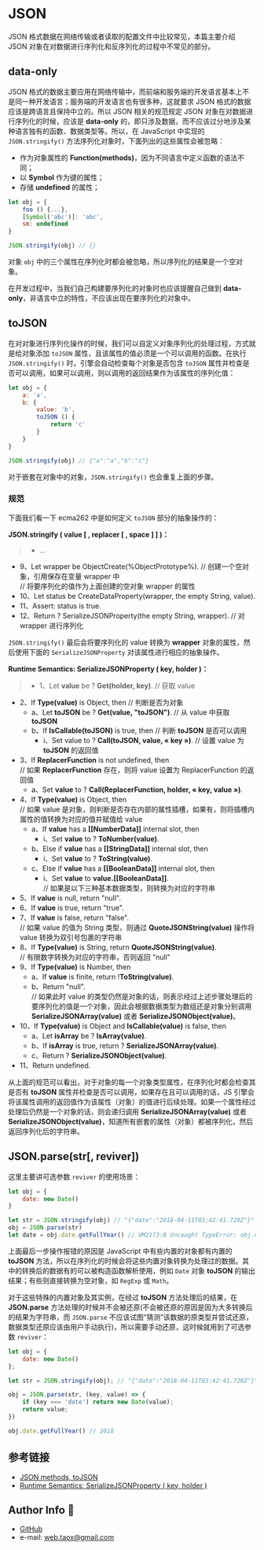# JSON

JSON 格式数据在网络传输或者读取的配置文件中比较常见，本篇主要介绍 JSON 对象在对数据进行序列化和反序列化的过程中不常见的部分。

## data-only

JSON 格式的数据主要应用在网络传输中，而前端和服务端的开发语言基本上不是同一种开发语言；服务端的开发语言也有很多种，这就要求 JSON 格式的数据应该是跨语言且保持中立的。所以 JSON 相关的规范规定 JSON 对象在对数据进行序列化的时候，应该是 **data-only** 的，即只涉及数据，而不应该过分地涉及某种语言独有的函数、数据类型等。所以，在 JavaScript 中实现的 `JSON.stringify()` 方法序列化对象时，下面列出的这些属性会被忽略：

* 作为对象属性的 **Function(methods)**，因为不同语言中定义函数的语法不同；
* 以 **Symbol** 作为键的属性；
* 存储 **undefined** 的属性；

```javascript
let obj = {
	foo () {...},
	[Symbol('abc')]: 'abc',
	sm: undefined
}

JSON.stringify(obj) // {}
```
对象 `obj` 中的三个属性在序列化时都会被忽略，所以序列化的结果是一个空对象。

在开发过程中，当我们自己构建要序列化的对象时也应该提醒自己做到 **data-only**，非语言中立的特性，不应该出现在要序列化的对象中。

## toJSON

在对对象进行序列化操作的时候，我们可以自定义对象序列化的处理过程，方式就是给对象添加 `toJSON` 属性，且该属性的值必须是一个可以调用的函数。在执行 `JSON.stringify()` 时，引擎会自动检查每个对象是否包含 `toJSON` 属性并检查是否可以调用，如果可以调用，则以调用的返回结果作为该属性的序列化值：

```javascript
let obj = {
	a: 'a',
	b: {
		value: 'b',
		toJSON () {
			return 'c'
		}
	}
}

JSON.stringify(obj) // {"a":"a","b":"c"}
```

对于嵌套在对象中的对象，`JSON.stringify()` 也会重复上面的步骤。

### 规范

下面我们看一下 ecma262 中是如何定义 `toJSON` 部分的抽象操作的：

**JSON.stringify ( value [ , replacer [ , space ] ] )：**

> * ...
* 9、Let wrapper be ObjectCreate(%ObjectPrototype%). // 创建一个空对象，引用保存在变量 wrapper 中</br>
// 将要序列化的值作为上面创建的空对象 wrapper 的属性
* 10、Let status be CreateDataProperty(wrapper, the empty String, value).
* 11、Assert: status is true.
* 12、Return ? SerializeJSONProperty(the empty String, wrapper). // 对 wrapper 进行序列化

`JSON.stringify()` 最后会将要序列化的 value 转换为 **wrapper** 对象的属性，然后使用下面的 `SerializeJSONProperty` 对该属性进行相应的抽象操作。

**Runtime Semantics: SerializeJSONProperty ( key, holder )：**

> * 1、Let **value** be ? **Get(holder, key)**. // 获取 value
* 2、If **Type(value)** is Object, then // 判断是否为对象
	* a、Let **toJSON** be ? **Get(value, "toJSON")**. // 从 value 中获取 **toJSON**
	* b、If **IsCallable(toJSON)** is true, then // 判断 **toJSON** 是否可以调用
		* i、Set value to ? **Call(toJSON, value, « key »)**. // 设置 value 为 **toJSON** 的返回值
* 3、If **ReplacerFunction** is not undefined, then </br>
	// 如果 **ReplacerFunction** 存在，则将 value 设置为 ReplacerFunction 的返回值
	* a、Set **value** to ? **Call(ReplacerFunction, holder, « key, value »)**.
* 4、If **Type(value)** is Object, then</br>
	// 如果 value 是对象，则判断是否存在内部的属性插槽，如果有，则将插槽内属性的值转换为对应的值并赋值给 value
	* a、If **value** has a **[[NumberData]]** internal slot, then
		* i、Set **value** to ? **ToNumber(value)**.
	* b、Else if **value** has a **[[StringData]]** internal slot, then
		* i、Set **value** to ? **ToString(value)**.
	* c、Else if **value** has a **[[BooleanData]]** internal slot, then
		* i、Set **value** to **value.[[BooleanData]]**.</br>
// 如果是以下三种基本数据类型，则转换为对应的字符串
* 5、If **value** is null, return "null".
* 6、If **value** is true, return "true".
* 7、If **value** is false, return "false".</br>
// 如果 value 的值为 String 类型，则通过 **QuoteJSONString(value)** 操作将 value 转换为双引号包裹的字符串
* 8、If **Type(value)** is String, return **QuoteJSONString(value)**.</br>
// 有限数字转换为对应的字符串，否则返回 "null"
* 9、If **Type(value)** is Number, then
	* a、If **value** is finite, return !**ToString(value)**.
	* b、Return "null".</br>
// 如果此时 value 的类型仍然是对象的话，则表示经过上述步骤处理后的要序列化的值是一个对象，因此会根据数据类型为数组还是对象分别调用 **SerializeJSONArray(value)** 或者 **SerializeJSONObject(value)**。
* 10、If **Type(value)** is Object and **IsCallable(value)** is false, then
	* a、Let **isArray** be ? **IsArray(value)**.
	* b、If **isArray** is true, return ? **SerializeJSONArray(value)**.
	* c、Return ? **SerializeJSONObject(value)**.
* 11、Return undefined.

从上面的规范可以看出，对于对象的每一个对象类型属性，在序列化时都会检查其是否有 **toJSON** 属性并检查是否可以调用，如果存在且可以调用的话，JS 引擎会将该属性调用的返回值作为该属性（对象）的值进行后续处理。如果一个属性经过处理后仍然是一个对象的话，则会递归调用 **SerializeJSONArray(value)** 或者 **SerializeJSONObject(value)**，知道所有嵌套的属性（对象）都被序列化，然后返回序列化后的字符串。

## JSON.parse(str[, reviver])

这里主要讲可选参数 `reviver` 的使用场景：

```javascript
let obj = {
	date: new Date()
}

let str = JSON.stringify(obj) // "{"date":"2018-04-11T03:42:41.720Z"}"
obj = JSON.parse(str)
let date = obj.date.getFullYear() // VM2173:8 Uncaught TypeError: obj.date.getFullYear is not a function
```

上面最后一步操作报错的原因是 JavaScript 中有些内置的对象都有内置的 **toJSON** 方法，所以在序列化的时候会将这些内置对象转换为处理过的数据。其中的转换后的数据有的可以被构造函数解析使用，例如 `Date` 对象 **toJSON** 的输出结果；有些则直接转换为空对象，如 `RegExp` 或 `Math`。

对于这些特殊的内置对象及其实例，在经过 **toJSON** 方法处理后的结果，在 **JSON.parse** 方法处理的时候并不会被还原(不会被还原的原因是因为大多转换后的结果为字符串，而 `JSON.parse` 不应该试图“猜测”该数据的原类型并尝试还原，数据类型还原应该由用户手动执行)，所以需要手动还原，这时候就用到了可选参数 `reviver`：

```javascript
let obj = {
	date: new Date()
};

let str = JSON.stringify(obj); // "{"date":"2018-04-11T03:42:41.720Z"}"

obj = JSON.parse(str, (key, value) => {
	if (key === 'date') return new Date(value);
	return value;
})

obj.date.getFullYear() // 2018
```

## 参考链接

* [JSON methods, toJSON](https://javascript.info/json)
* [Runtime Semantics: SerializeJSONProperty ( key, holder )](https://tc39.github.io/ecma262/#sec-serializejsonproperty)

## Author Info 🐧

* [GitHub](https://github.com/Tao-Quixote)
* e-mail: <web.taox@gmail.com>